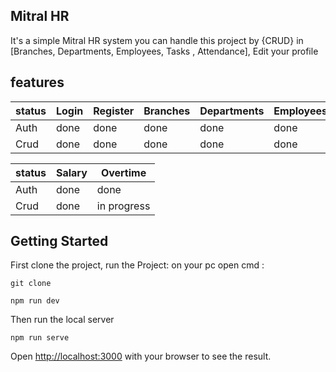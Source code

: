 ## Mitral HR

It's a simple Mitral HR system you can handle this project by {CRUD} in [Branches, Departments, Employees, Tasks , Attendance], Edit your profile

## features

| status |  Login | Register  |  Branches |  Departments |  Employees | Tasks | Attendance |
|---|---|---|---|---|---|---|---|
| Auth | done |  done |  done |  done | done  | done  | done  | done | 
| Crud | done |  done |  done |  done | done  | done  | done  | done |

|status | Salary | Overtime |
|---|---|---|
| Auth | done | done |
| Crud | done | in progress |

## Getting Started

First clone the project, run the Project:
on your pc open cmd :
```
git clone 
```
```
npm run dev
```

Then run the local server

```
npm run serve
```

Open [http://localhost:3000](http://localhost:3000) with your browser to see the result.

